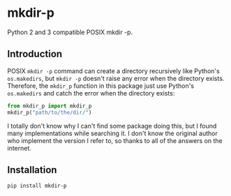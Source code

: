 # mkdir-p
Python 2 and 3 compatible POSIX mkdir -p.

## Introduction
POSIX `mkdir -p` command can create a directory recursively like Python's `os.makedirs`, but `mkdir -p` doesn't raise any error when the directory exists.
Therefore, the `mkdir_p` function in this package just use Python's `os.makedirs` and catch the error when the directory exists:
```python
from mkdir_p import mkdir_p
mkdir_p("path/to/the/dir/")
```
I totally don't know why I can't find some package doing this, but I found many implementations while searching it.
I don't know the original author who implement the version I refer to, so thanks to all of the answers on the internet.

## Installation
```
pip install mkdir-p
```
